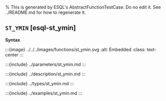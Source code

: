 % This is generated by ESQL's AbstractFunctionTestCase. Do no edit it. See ../README.md for how to regenerate it.

## `ST_YMIN` [esql-st_ymin]

**Syntax**

:::{image} ../../../images/functions/st_ymin.svg
:alt: Embedded
:class: text-center
:::


:::{include} ../parameters/st_ymin.md
:::

:::{include} ../description/st_ymin.md
:::

:::{include} ../types/st_ymin.md
:::

:::{include} ../examples/st_ymin.md
:::
